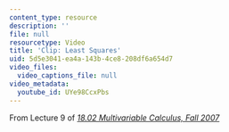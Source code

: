 ```yaml
---
content_type: resource
description: ''
file: null
resourcetype: Video
title: 'Clip: Least Squares'
uid: 5d5e3041-ea4a-143b-4ce8-208df6a654d7
video_files:
  video_captions_file: null
video_metadata:
  youtube_id: UYe98CcxPbs
---
```


From Lecture 9 of [_18.02 Multivariable Calculus, Fall 2007_](/courses/18-02-multivariable-calculus-fall-2007/pages/video-lectures)